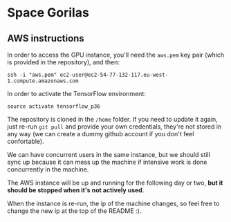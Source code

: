 # Space Gorilas

## AWS instructions
In order to access the GPU instance, you'll need the `aws.pem` key pair (which is provided in the repository), and then:

    ssh -i "aws.pem" ec2-user@ec2-54-77-132-117.eu-west-1.compute.amazonaws.com

In order to activate the TensorFlow environment:

    source activate tensorflow_p36
    
The repository is cloned in the `/home` folder. If you need to update it again, just re-run `git pull` and provide your own credentials, they're not stored in any way (we can create a dummy github account if you don't feel confortable).
    
We can have concurrent users in the same instance, but we should still sync up because it can mess up the machine if intensive work is done concurrently in the machine.

The AWS instance will be up and running for the following day or two, **but it should be stopped when it's not actively used**. 

When the instance is re-run, the ip of the machine changes, so feel free to change the new ip at the top of the README :).

